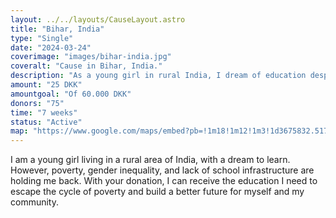 ```yaml
---
layout: ../../layouts/CauseLayout.astro
title: "Bihar, India"
type: "Single"
date: "2024-03-24"
coverimage: "images/bihar-india.jpg"
coveralt: "Cause in Bihar, India."
description: "As a young girl in rural India, I dream of education despite many barriers."
amount: "25 DKK"
amountgoal: "Of 60.000 DKK"
donors: "75"
time: "7 weeks"
status: "Active"
map: "https://www.google.com/maps/embed?pb=!1m18!1m12!1m3!1d3675832.517261599!2d83.16607673511679!3d25.880001095474096!2m3!1f0!2f0!3f0!3m2!1i1024!2i768!4f13.1!3m3!1m2!1s0x39ed5844f0bb6903%3A0x57ad3fed1bbae325!2sBihar%2C%20Indien!5e0!3m2!1sda!2sdk!4v1734100056419!5m2!1sda!2sdk"
---
```


I am a young girl living in a rural area of India, with a dream to learn. However, poverty, gender inequality, and lack of school infrastructure are holding me back. With your donation, I can receive the education I need to escape the cycle of poverty and build a better future for myself and my community.